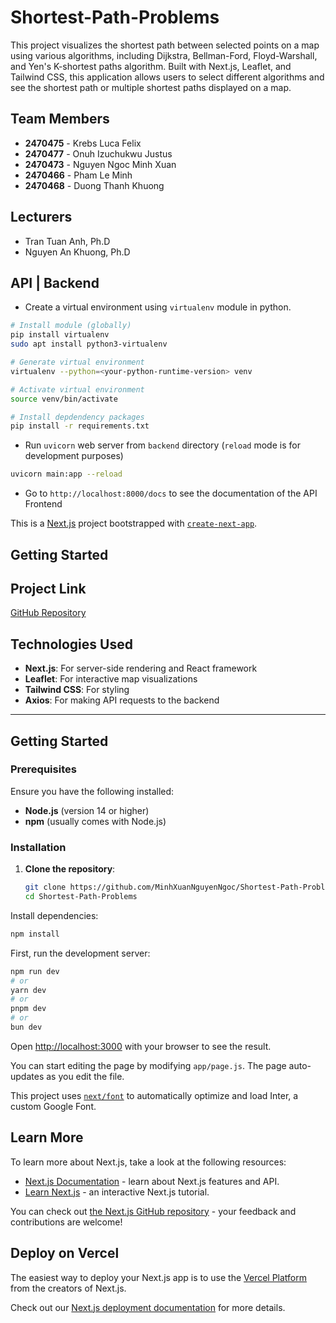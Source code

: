 # Shortest-Path-Problems

This project visualizes the shortest path between selected points on a map using various algorithms, including Dijkstra, Bellman-Ford, Floyd-Warshall, and Yen's K-shortest paths algorithm. Built with Next.js, Leaflet, and Tailwind CSS, this application allows users to select different algorithms and see the shortest path or multiple shortest paths displayed on a map.

## Team Members
- **2470475** - Krebs Luca Felix
- **2470477** - Onuh Izuchukwu Justus
- **2470473** - Nguyen Ngoc Minh Xuan
- **2470466** - Pham Le Minh
- **2470468** - Duong Thanh Khuong

## Lecturers
- Tran Tuan Anh, Ph.D
- Nguyen An Khuong, Ph.D

## API | Backend

- Create a virtual environment using `virtualenv` module in python.

```bash
# Install module (globally)
pip install virtualenv
sudo apt install python3-virtualenv

# Generate virtual environment
virtualenv --python=<your-python-runtime-version> venv

# Activate virtual environment
source venv/bin/activate

# Install depdendency packages
pip install -r requirements.txt
```

- Run `uvicorn` web server from `backend` directory (`reload` mode is for development purposes)

```bash
uvicorn main:app --reload
```

- Go to `http://localhost:8000/docs` to see the documentation of the API
Frontend

This is a [Next.js](https://nextjs.org/) project bootstrapped with [`create-next-app`](https://github.com/vercel/next.js/tree/canary/packages/create-next-app).

## Getting Started
## Project Link
[GitHub Repository](https://github.com/MinhXuanNguyenNgoc/Shortest-Path-Problems.git)

## Technologies Used
- **Next.js**: For server-side rendering and React framework
- **Leaflet**: For interactive map visualizations
- **Tailwind CSS**: For styling
- **Axios**: For making API requests to the backend

---

## Getting Started

### Prerequisites
Ensure you have the following installed:
- **Node.js** (version 14 or higher)
- **npm** (usually comes with Node.js)

### Installation

1. **Clone the repository**:
   ```bash
   git clone https://github.com/MinhXuanNguyenNgoc/Shortest-Path-Problems.git
   cd Shortest-Path-Problems
Install dependencies:

```bash
npm install
```

First, run the development server:

```bash
npm run dev
# or
yarn dev
# or
pnpm dev
# or
bun dev
```

Open [http://localhost:3000](http://localhost:3000) with your browser to see the result.

You can start editing the page by modifying `app/page.js`. The page auto-updates as you edit the file.

This project uses [`next/font`](https://nextjs.org/docs/basic-features/font-optimization) to automatically optimize and load Inter, a custom Google Font.

## Learn More

To learn more about Next.js, take a look at the following resources:

- [Next.js Documentation](https://nextjs.org/docs) - learn about Next.js features and API.
- [Learn Next.js](https://nextjs.org/learn) - an interactive Next.js tutorial.

You can check out [the Next.js GitHub repository](https://github.com/vercel/next.js/) - your feedback and contributions are welcome!

## Deploy on Vercel

The easiest way to deploy your Next.js app is to use the [Vercel Platform](https://vercel.com/new?utm_medium=default-template&filter=next.js&utm_source=create-next-app&utm_campaign=create-next-app-readme) from the creators of Next.js.

Check out our [Next.js deployment documentation](https://nextjs.org/docs/deployment) for more details.
